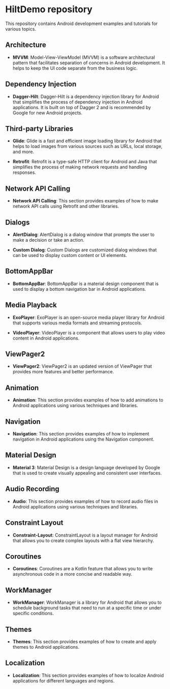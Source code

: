 # HiltDemo repository

This repository contains Android development examples and tutorials for various topics.

## Architecture

- **MVVM**: Model-View-ViewModel (MVVM) is a software architectural pattern that facilitates separation of concerns in Android development. It helps to keep the UI code separate from the business logic.

## Dependency Injection

- **Dagger-Hilt**: Dagger-Hilt is a dependency injection library for Android that simplifies the process of dependency injection in Android applications. It is built on top of Dagger 2 and is recommended by Google for new Android projects.

## Third-party Libraries

- **Glide**: Glide is a fast and efficient image loading library for Android that helps to load images from various sources such as URLs, local storage, and more.

- **Retrofit**: Retrofit is a type-safe HTTP client for Android and Java that simplifies the process of making network requests and handling responses.

## Network API Calling

- **Network API Calling**: This section provides examples of how to make network API calls using Retrofit and other libraries.

## Dialogs

- **AlertDialog**: AlertDialog is a dialog window that prompts the user to make a decision or take an action.

- **Custom Dialog**: Custom Dialogs are customized dialog windows that can be used to display custom content or UI elements.

## BottomAppBar

- **BottomAppBar**: BottomAppBar is a material design component that is used to display a bottom navigation bar in Android applications.

## Media Playback

- **ExoPlayer**: ExoPlayer is an open-source media player library for Android that supports various media formats and streaming protocols.

- **VideoPlayer**: VideoPlayer is a component that allows users to play video content in Android applications.

## ViewPager2

- **ViewPager2**: ViewPager2 is an updated version of ViewPager that provides more features and better performance.

## Animation

- **Animation**: This section provides examples of how to add animations to Android applications using various techniques and libraries.

## Navigation

- **Navigation**: This section provides examples of how to implement navigation in Android applications using the Navigation component.

## Material Design

- **Material 3**: Material Design is a design language developed by Google that is used to create visually appealing and consistent user interfaces.

## Audio Recording 

- **Audio**: This section provides examples of how to record audio files in Android applications using various techniques and libraries.

## Constraint Layout

- **Constraint-Layout**: ConstraintLayout is a layout manager for Android that allows you to create complex layouts with a flat view hierarchy.

## Coroutines

- **Coroutines**: Coroutines are a Kotlin feature that allows you to write asynchronous code in a more concise and readable way.

## WorkManager

- **WorkManager**: WorkManager is a library for Android that allows you to schedule background tasks that need to run at a specific time or under specific conditions.

## Themes

- **Themes**: This section provides examples of how to create and apply themes to Android applications.

## Localization

- **Localization**: This section provides examples of how to localize Android applications for different languages and regions.


